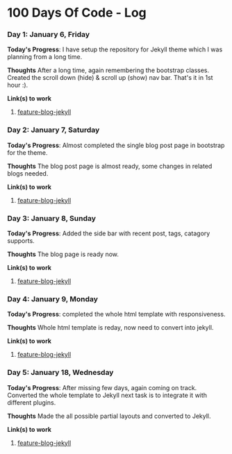 # 100 Days Of Code - Log

### Day 1: January 6, Friday

**Today's Progress**: I have setup the repository for Jekyll theme which I was planning from a long time.

**Thoughts** After a long time, again remembering the bootstrap classes. Created the scroll down (hide) & scroll up (show) nav bar. That's it in 1st hour :).

**Link(s) to work**
1. [feature-blog-jekyll](https://github.com/lavkumarv/feature-blog-jekyll)

### Day 2: January 7, Saturday

**Today's Progress**: Almost completed the single blog post page in bootstrap for the theme.

**Thoughts** The blog post page is almost ready, some changes in related blogs needed.

**Link(s) to work**
1. [feature-blog-jekyll](https://github.com/lavkumarv/feature-blog-jekyll)

### Day 3: January 8, Sunday

**Today's Progress**: Added the side bar with recent post, tags, catagory supports.

**Thoughts** The blog page is ready now.

**Link(s) to work**
1. [feature-blog-jekyll](https://github.com/lavkumarv/feature-blog-jekyll)

### Day 4: January 9, Monday

**Today's Progress**: completed the whole html template with responsiveness.

**Thoughts** Whole html template is reday, now need to convert into jekyll.

**Link(s) to work**
1. [feature-blog-jekyll](https://github.com/lavkumarv/feature-blog-jekyll)

### Day 5: January 18, Wednesday

**Today's Progress**: After missing few days, again coming on track. Converted the whole template to Jekyll next task is to integrate it with different plugins.

**Thoughts** Made the all possible partial layouts and converted to Jekyll.

**Link(s) to work**
1. [feature-blog-jekyll](https://github.com/lavkumarv/feature-blog-jekyll)
